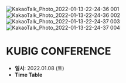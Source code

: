 ![KakaoTalk_Photo_2022-01-13-22-24-36 001](https://user-images.githubusercontent.com/71932401/149338401-f04a32b6-8c7f-41dd-a506-66e78c242922.png)![KakaoTalk_Photo_2022-01-13-22-24-36 002](https://user-images.githubusercontent.com/71932401/149338406-253066ff-e342-40e9-8b7c-1f8f1f8b5939.png)
![KakaoTalk_Photo_2022-01-13-22-24-37 003](https://user-images.githubusercontent.com/71932401/149338414-c6f64351-8311-4749-b4df-59ac00919797.png)![KakaoTalk_Photo_2022-01-13-22-24-37 004](https://user-images.githubusercontent.com/71932401/149338418-6d2c7f20-f453-41a0-a95d-2f77b623ac36.png)

# KUBIG CONFERENCE
- **일시**: 2022.01.08 (토)
- **Time Table**
